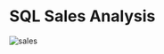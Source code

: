 # SQL Sales Analysis

![sales](https://github.com/sasmithaadhikari/SQL-Sales-Analysis/assets/165268051/57a622c5-c98b-4517-b641-bc248ce21a36)




